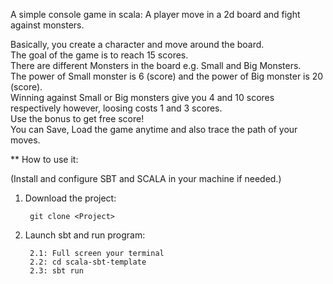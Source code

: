 A simple console game in scala: A player move in a 2d board and fight against monsters.

Basically, you create a character and move around the board.   
The goal of the game is to reach 15 scores.   
There are different Monsters in the board e.g. Small and Big Monsters.   
The power of Small monster is 6 (score) and the power of Big monster is 20 (score).   
Winning against Small or Big monsters give you 4 and 10 scores respectively however, loosing costs 1 and 3 scores.   
Use the bonus to get free score!   
You can Save, Load the game anytime and also trace the path of your moves.

** How to use it:

(Install and configure SBT and SCALA in your machine if needed.)

1. Download the project:

        git clone <Project>
        

2. Launch sbt and run program:

        2.1: Full screen your terminal
        2.2: cd scala-sbt-template
        2.3: sbt run
